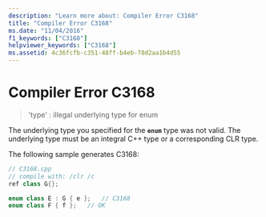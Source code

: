 ```yaml
---
description: "Learn more about: Compiler Error C3168"
title: "Compiler Error C3168"
ms.date: "11/04/2016"
f1_keywords: ["C3168"]
helpviewer_keywords: ["C3168"]
ms.assetid: 4c36fcfb-c351-48ff-b4eb-78d2aa1b4d55
---
```

# Compiler Error C3168

> 'type' : illegal underlying type for enum

The underlying type you specified for the **`enum`** type was not valid. The underlying type must be an integral C++ type or a corresponding CLR type.

The following sample generates C3168:

```cpp
// C3168.cpp
// compile with: /clr /c
ref class G{};

enum class E : G { e };   // C3168
enum class F { f };   // OK
```
